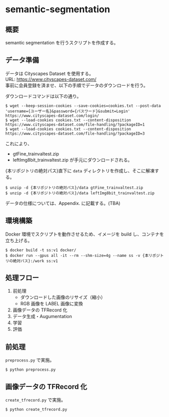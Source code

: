 # semantic-segmentation

## 概要

semantic segmentation を行うスクリプトを作成する。

## データ準備
データは Cityscapes Dataset を使用する。<br>
URL: https://www.cityscapes-dataset.com/ <br>
事前に会員登録を済ませ、以下の手順でデータのダウンロードを行う。

ダウンロードコマンドは以下の通り。
```shell
$ wget --keep-session-cookies --save-cookies=cookies.txt --post-data 'username={ユーザー名}&password={パスワード}&submit=Login' https://www.cityscapes-dataset.com/login/
$ wget --load-cookies cookies.txt --content-disposition https://www.cityscapes-dataset.com/file-handling/?packageID=1
$ wget --load-cookies cookies.txt --content-disposition https://www.cityscapes-dataset.com/file-handling/?packageID=3
```

これにより、
- gtFine_trainvaltest.zip
- leftImg8bit_trainvaltest.zip
が手元にダウンロードされる。

{本リポジトリの絶対パス}直下に `data` ディレクトリを作成し、そこに解凍する。
```shell
$ unzip -d {本リポジトリの絶対パス}/data gtFine_trainvaltest.zip
$ unzip -d {本リポジトリの絶対パス}/data leftImg8bit_trainvaltest.zip
```
データの仕様については、Appendix. に記載する。(TBA)

## 環境構築

Docker 環境でスクリプトを動作させるため、イメージを build し、コンテナを立ち上げる。

```shell
$ docker build -t ss:v1 docker/
$ docker run --gpus all -it --rm --shm-size=4g --name ss -v {本リポジトリの絶対パス}:/work ss:v1
```

## 処理フロー
1. 前処理
    - ダウンロードした画像のリサイズ（縮小）
    - RGB 画像を LABEL 画像に変換
2. 画像データの TFRecord 化
3. データ生成・Augumentation
4. 学習
5. 評価

## 前処理
`preprocess.py` で実施。

```shell
$ python preprocess.py
```

## 画像データの TFRecord 化
`create_tfrecord.py` で実施。
```shell
$ python create_tfrecord.py
```